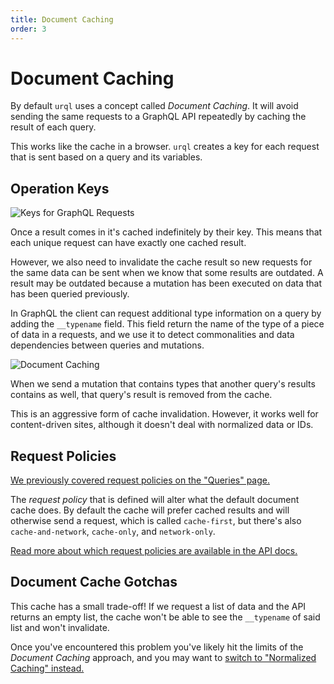 ```yaml
---
title: Document Caching
order: 3
---
```


# Document Caching

By default `urql` uses a concept called _Document Caching_. It will avoid sending the same requests
to a GraphQL API repeatedly by caching the result of each query.

This works like the cache in a browser. `urql` creates a key for each request that is sent based on
a query and its variables.

## Operation Keys

![Keys for GraphQL Requests](../assets/urql-operation-keys.png)

Once a result comes in it's cached indefinitely by their key. This means that each unique request
can have exactly one cached result.

However, we also need to invalidate the cache result so new requests for the same data can be
sent when we know that some results are outdated. A result may be outdated because a mutation has
been executed on data that has been queried previously.

In GraphQL the client can request additional type information on a query by adding the `__typename`
field. This field return the name of the type of a piece of data in a requests, and we use it
to detect commonalities and data dependencies between queries and mutations.

![Document Caching](../assets/urql-document-caching.png)

When we send a mutation that contains types that another query's results contains as well, that
query's result is removed from the cache.

This is an aggressive form of cache invalidation. However, it works well for content-driven sites,
although it doesn't deal with normalized data or IDs.

## Request Policies

[We previously covered request policies on the "Queries" page.](./queries.md)

The _request policy_ that is defined will alter what the default document cache does. By default the
cache will prefer cached results and will otherwise send a request, which is called `cache-first`,
but there's also `cache-and-network`, `cache-only`, and `network-only`.

[Read more about which request policies are available in the API
docs.](../api/core.md#requestpolicy-type)

## Document Cache Gotchas

This cache has a small trade-off! If we request a list of data and the API returns an empty list,
the cache won't be able to see the `__typename` of said list and won't invalidate.

Once you've encountered this problem you've likely hit the limits of the _Document Caching_
approach, and you may want to [switch to "Normalized Caching"
instead.](../graphcache/normalized-caching.md)
